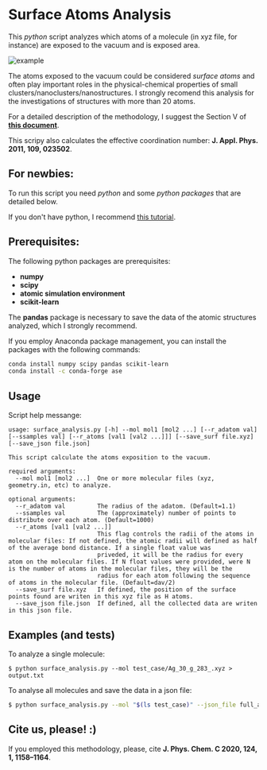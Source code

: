 # Surface Atoms Analysis

This *python* script analyzes which atoms of a molecule (in xyz file, for instance) are exposed to the vacuum and is exposed area. 

![example](https://raw.githubusercontent.com/johnatanmucelini/surface_analysis_standalone/master/figure.png?token=AF3ZDJ3EMVHYIY3HY4G5773AQCTUS)

The atoms exposed to the vacuum could be considered *surface atoms* and often play important roles in the physical-chemical properties of small clusters/nanoclusters/nanostructures.
I strongly recomend this analysis for the investigations of structures with more than 20 atoms. 

For a detailed description of the methodology, I suggest the Section V of [**this document**](https://pubs.acs.org/doi/suppl/10.1021/acs.jpcc.9b09561/suppl_file/jp9b09561_si_001.pdf).

This scripy also calculates the effective coordination number: **J. Appl. Phys. 2011, 109, 023502**.

## For newbies:

To run this script you need *python* and some *python packages* that are detailed below. 

If you don't have python, I recommend [this tutorial](https://varhowto.com/install-miniconda-ubuntu-20-04/).


## Prerequisites:

The following python packages are prerequisites:
- **numpy**
- **scipy**
- **atomic simulation environment**
- **scikit-learn**

The **pandas** package is necessary to  save the data of the atomic structures analyzed, which I strongly recommend.

If you employ Anaconda package management, you can install the packages with the following commands:
```bash 
conda install numpy scipy pandas scikit-learn 
conda install -c conda-forge ase
```


## Usage

Script help messange:

```
usage: surface_analysis.py [-h] --mol mol1 [mol2 ...] [--r_adatom val] [--ssamples val] [--r_atoms [val1 [val2 ...]]] [--save_surf file.xyz] [--save_json file.json]

This script calculate the atoms exposition to the vacuum.

required arguments:
  --mol mol1 [mol2 ...]  One or more molecular files (xyz, geometry.in, etc) to analyze.

optional arguments:
  --r_adatom val         The radius of the adatom. (Default=1.1)
  --ssamples val         The (approximately) number of points to distribute over each atom. (Default=1000)
  --r_atoms [val1 [val2 ...]]
                         This flag controls the radii of the atoms in molecular files: If not defined, the atomic radii will defined as half of the average bond distance. If a single float value was
                         priveded, it will be the radius for every atom on the molecular files. If N float values were provided, were N is the number of atoms in the molecular files, they will be the
                         radius for each atom following the sequence of atoms in the molecular file. (Default=dav/2)
  --save_surf file.xyz   If defined, the position of the surface points found are writen in this xyz file as H atoms.
  --save_json file.json  If defined, all the collected data are writen in this json file.
```


## Examples (and tests)

To analyze a single molecule:

```
$ python surface_analysis.py --mol test_case/Ag_30_g_283_.xyz > output.txt
```

To analyse all molecules and save the data in a json file:

```bash
$ python surface_analysis.py --mol "$(ls test_case)" --json_file full_analysis.json > output2.txt
```

## Cite us, please! :)

If you employed this methodology, please, cite **J. Phys. Chem. C 2020, 124, 1, 1158–1164**.

